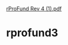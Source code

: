 [rProFund Rev 4 (1).pdf](https://github.com/rwbell900/rprofund3/files/8981678/rProFund.Rev.4.1.pdf)
# rprofund3
